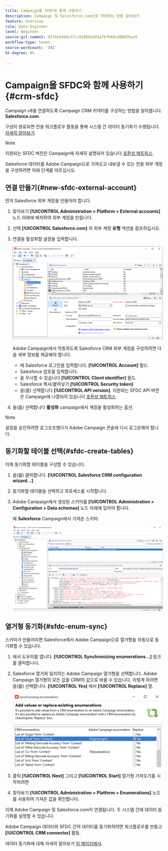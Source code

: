 ```yaml
---
title: Campaign을 SFDC와 함께 사용하기
description: Campaign 및 Salesforce.com으로 작업하는 방법 알아보기
feature: Overview
role: Data Engineer
level: Beginner
source-git-commit: d2f4e54b0c37cc019061dd3a7b7048cd80876ac0
workflow-type: tm+mt
source-wordcount: '341'
ht-degree: 0%

---
```


# Campaign을 SFDC와 함께 사용하기{#crm-sfdc}

Campaign v8을 연결하도록 Campaign CRM 커넥터를 구성하는 방법을 알아봅니다. **Salesforce.com**.

구성이 완료되면 전용 워크플로우 활동을 통해 시스템 간 데이터 동기화가 수행됩니다. [자세히 알아보기](crm-data-sync.md)

>[!NOTE]
>
>지원되는 SFDC 버전은 Campaign에 자세히 설명되어 있습니다 [호환성 매트릭스](../start/compatibility-matrix.md).


Salesforce 데이터를 Adobe Campaign으로 가져오고 내보낼 수 있는 전용 외부 계정을 구성하려면 아래 단계를 따르십시오.

## 연결 만들기{#new-sfdc-external-account}

먼저 Salesforce 외부 계정을 만들어야 합니다.

1. 찾아보기 **[!UICONTROL Administration > Platform > External accounts]** 노드 아래에 배치하여 외부 계정을 만듭니다.
1. 선택 **[!UICONTROL Salesforce.com]** 의 외부 계정 **유형** 섹션을 참조하십시오.
1. 연결을 활성화할 설정을 입력합니다.

   ![](assets/sfdc-external-account.png)

   Adobe Campaign에서 작동하도록 Salesforce CRM 외부 계정을 구성하려면 다음 세부 정보를 제공해야 합니다.

   * 에 Salesforce 로그인을 입력합니다. **[!UICONTROL Account]** 필드.
   * Salesforce 암호를 입력합니다.
   * 을 무시할 수 있습니다 **[!UICONTROL Client identifier]** 필드.
   * Salesforce 복사/붙여넣기 **[!UICONTROL Security token]**
   * 을(를) 선택합니다 **[!UICONTROL API version]**. 지원되는 SFDC API 버전은 Campaign에 나열되어 있습니다 [호환성 매트릭스](../start/compatibility-matrix.md).

1. 을(를) 선택합니다 **활성화** campaign에서 계정을 활성화하는 옵션.

>[!NOTE]
>
>설정을 승인하려면 로그오프했다가 Adobe Campaign 콘솔에 다시 로그온해야 합니다.

## 동기화할 테이블 선택{#sfdc-create-tables}

이제 동기화할 테이블을 구성할 수 있습니다.

1. 을(를) 클릭합니다. **[!UICONTROL Salesforce CRM configuration wizard...]**.
1. 동기화할 테이블을 선택하고 프로세스를 시작합니다.
1. Adobe Campaign에서 생성된 스키마를 **[!UICONTROL Administration > Configuration > Data schemas]** 노드 아래에 있어야 합니다.

   예 **Salesforce** Campaign에서 가져온 스키마:

   ![](assets/sfdc-schemas.png)

## 열거형 동기화{#sfdc-enum-sync}

스키마가 만들어지면 Salesforce에서 Adobe Campaign으로 열거형을 자동으로 동기화할 수 있습니다.

1. 에서 도우미를 엽니다.  **[!UICONTROL Synchronizing enumerations...]** 링크를 클릭합니다.
1. Salesforce 열거와 일치하는 Adobe Campaign 열거형을 선택합니다.
Adobe Campaign 열거형의 모든 값을 CRM의 값으로 바꿀 수 있습니다. 이렇게 하려면 을(를) 선택합니다. **[!UICONTROL Yes]** 에서 **[!UICONTROL Replace]** 열.

   ![](assets/sfdc-enum.png)

1. 클릭 **[!UICONTROL Next]** 그리고 **[!UICONTROL Start]** 열거형 가져오기를 시작하려면

1. 찾아보기 **[!UICONTROL Administration > Platform > Enumerations]** 노드 를 사용하여 가져온 값을 확인합니다.


이제 Adobe Campaign 및 Salesforce.com이 연결됩니다. 두 시스템 간에 데이터 동기화를 설정할 수 있습니다.

Adobe Campaign 데이터와 SFDC 간의 데이터를 동기화하려면 워크플로우를 만들고 **[!UICONTROL CRM connector]** 활동.

데이터 동기화에 대해 자세히 알아보기 [이 페이지에서](crm-data-sync.md).
